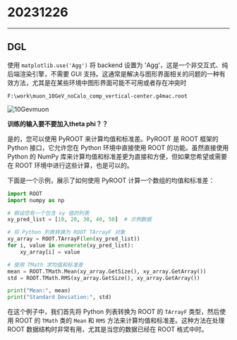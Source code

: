# 20231226

---

## DGL

使用 `matplotlib.use('Agg')` 将 backend 设置为 'Agg'，这是一个非交互式、纯后端渲染引擎，不需要 GUI 支持。这通常是解决与图形界面相关的问题的一种有效方法，尤其是在某些环境中图形界面可能不可用或者存在冲突时



```F:\work\muon_10GeV_noCalo_comp_vertical-center.g4mac.root```

![10Gevmuon](C:\Users\10094\AppData\Roaming\Typora\typora-user-images\image-20231226153936440.png)

**训练的输入要不要加入theta phi？？**

是的，您可以使用 PyROOT 来计算均值和标准差。PyROOT 是 ROOT 框架的 Python 接口，它允许您在 Python 环境中直接使用 ROOT 的功能。虽然直接使用 Python 的 NumPy 库来计算均值和标准差更为直接和方便，但如果您希望或需要在 ROOT 环境中进行这些计算，也是可以的。

下面是一个示例，展示了如何使用 PyROOT 计算一个数组的均值和标准差：

```python
import ROOT
import numpy as np

# 假设您有一个包含 xy 值的列表
xy_pred_list = [10, 20, 30, 40, 50]  # 示例数据

# 将 Python 列表转换为 ROOT TArrayF 对象
xy_array = ROOT.TArrayF(len(xy_pred_list))
for i, value in enumerate(xy_pred_list):
    xy_array[i] = value

# 使用 TMath 求均值和标准差
mean = ROOT.TMath.Mean(xy_array.GetSize(), xy_array.GetArray())
std = ROOT.TMath.RMS(xy_array.GetSize(), xy_array.GetArray())

print("Mean:", mean)
print("Standard Deviation:", std)
```

在这个例子中，我们首先将 Python 列表转换为 ROOT 的 `TArrayF` 类型，然后使用 ROOT 的 `TMath` 类的 `Mean` 和 `RMS` 方法来计算均值和标准差。这种方法在处理 ROOT 数据结构时非常有用，尤其是当您的数据已经在 ROOT 格式中时。
